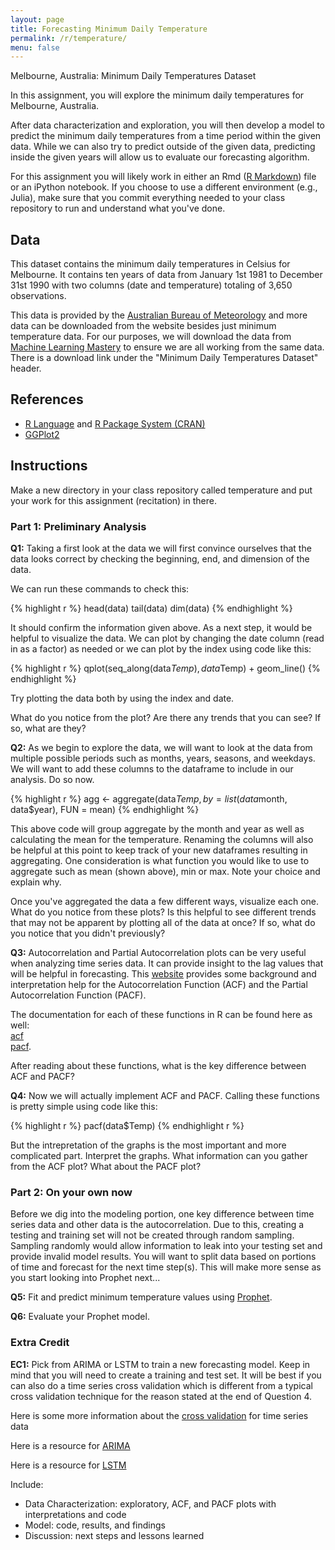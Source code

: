 ```yaml
---
layout: page
title: Forecasting Minimum Daily Temperature
permalink: /r/temperature/
menu: false
---
```


Melbourne, Australia: Minimum Daily Temperatures Dataset

In this assignment, you will explore the minimum daily temperatures for Melbourne, Australia. 

After data characterization and exploration, you will then develop a model to predict the minimum daily temperatures from a time period within the given data. While we can also try to predict outside of the given data, predicting inside the given years will allow us to evaluate our forecasting algorithm.

For this assignment you will likely work in either an Rmd ([R Markdown](http://rmarkdown.rstudio.com/)) file or an iPython notebook. If you choose to use a different environment (e.g., Julia), make sure that you commit everything needed to your class repository to run and understand what you've done.

## Data

This dataset contains the minimum daily temperatures in Celsius for Melbourne. It contains ten years of data from January 1st 1981 to December 31st 1990 with two columns (date and temperature) totaling of 3,650 observations. 

This data is provided by the [Australian Bureau of Meteorology](http://www.bom.gov.au/climate/data/) and more data can be downloaded from the website besides just minimum temperature data. For our purposes, we will download the data from [Machine Learning Mastery](https://machinelearningmastery.com/time-series-datasets-for-machine-learning/) to ensure we are all working from the same data. There is a download link under the "Minimum Daily Temperatures Dataset" header. 

## References

 * [R Language](http://www.r-project.org/) and [R Package System (CRAN)](http://cran.rstudio.com/)
 * [GGPlot2](http://ggplot2.org/)

## Instructions

Make a new directory in your class repository called temperature and put your work for this assignment (recitation) in there.

### Part 1: Preliminary Analysis ###

**Q1:** Taking a first look at the data we will first convince ourselves that the data looks correct by checking the beginning, end, and dimension of the data. 

We can run these commands to check this:

{% highlight r %}
head(data)
tail(data)
dim(data)
{% endhighlight %}

It should confirm the information given above. As a next step, it would be helpful to visualize the data. We can plot by changing the date column (read in as a factor) as needed or we can plot by the index using code like this:

{% highlight r %}
qplot(seq_along(data$Temp), data$Temp) + geom_line()
{% endhighlight %}

Try plotting the data both by using the index and date.

What do you notice from the plot? Are there any trends that you can see? If so, what are they?

**Q2:** As we begin to explore the data, we will want to look at the data from multiple possible periods such as months, years, seasons, and weekdays. We will want to add these columns to the dataframe to include in our analysis. Do so now. <br>

{% highlight r %}
agg <- aggregate(data$Temp,
                by = list(data$month, data$year),
                FUN = mean)
{% endhighlight %}

This above code will group aggregate by the month and year as well as calculating the mean for the temperature. Renaming the columns will also be helpful at this point to keep track of your new dataframes resulting in aggregating. One consideration is what function you would like to use to aggregate such as mean (shown above), min or max. Note your choice and explain why.

Once you've aggregated the data a few different ways, visualize each one. What do you notice from these plots? Is this helpful to see different trends that may not be apparent by plotting all of the data at once? If so, what do you notice that you didn't previously?

**Q3:** Autocorrelation and Partial Autocorrelation plots can be very useful when analyzing time series data. It can provide insight to the lag values that will be helpful in forecasting. This [website](https://newonlinecourses.science.psu.edu/stat510/lesson/2/2.2) provides some background and interpretation help for the Autocorrelation Function (ACF) and the Partial Autocorrelation Function (PACF). 

The documentation for each of these functions in R can be found here as well: <br>[acf](https://www.rdocumentation.org/packages/stats/versions/3.6.1/topics/plot.acf) <br>[pacf](https://www.rdocumentation.org/packages/tseries/versions/0.1-2/topics/pacf). 

After reading about these functions, what is the key difference between ACF and PACF?

**Q4:** Now we will actually implement ACF and PACF. Calling these functions is pretty simple using code like this:

{% highlight r %}
pacf(data$Temp)
{% endhighlight r %}

But the intrepretation of the graphs is the most important and more complicated part. Interpret the graphs. What information can you gather from the ACF plot? What about the PACF plot?

### Part 2: On your own now ###

Before we dig into the modeling portion, one key difference between time series data and other data is the autocorrelation. Due to this, creating a testing and training set will not be created through random sampling. Sampling randomly would allow information to leak into your testing set and provide invalid model results. You will want to split data based on portions of time and forecast for the next time step(s). This will make more sense as you start looking into Prophet next...

**Q5:** Fit and predict minimum temperature values using [Prophet](https://facebook.github.io/prophet/docs/quick_start.html#r-api). 

**Q6:** Evaluate your Prophet model. 

### Extra Credit

**EC1:** Pick from ARIMA or LSTM to train a new forecasting model. Keep in mind that you will need to create a training and test set. It will be best if you can also do a time series cross validation which is different from a typical cross validation technique for the reason stated at the end of Question 4. 

Here is some more information about the [cross validation](https://towardsdatascience.com/time-series-nested-cross-validation-76adba623eb9) for time series data

Here is a resource for [ARIMA](https://datascienceplus.com/time-series-analysis-using-arima-model-in-r/)

Here is a resource for [LSTM](https://blogs.rstudio.com/tensorflow/posts/2018-06-25-sunspots-lstm/)

Include: 
- Data Characterization: exploratory, ACF, and PACF plots with interpretations and code
- Model: code, results, and findings
- Discussion: next steps and lessons learned
